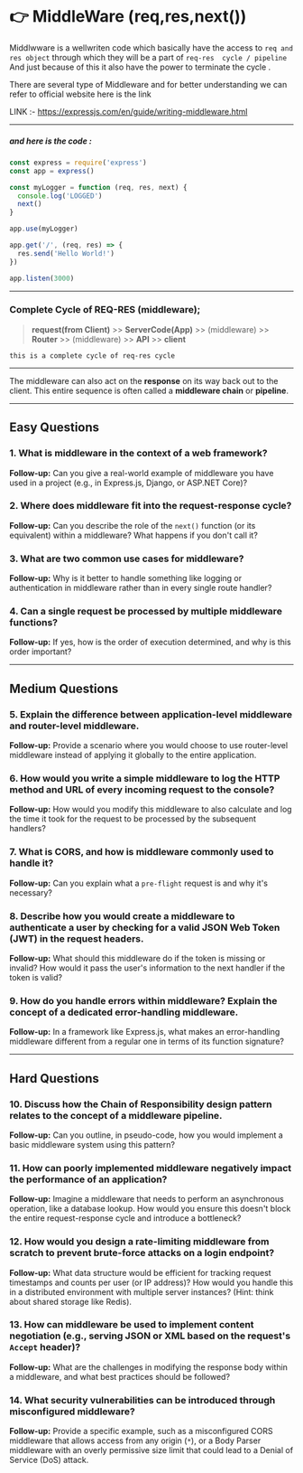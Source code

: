 # 👉 MiddleWare (req,res,next())

Middlwware is a wellwriten code which basically have the access to `req and res object` through which they will be a part of `req-res  cycle / pipeline` And just because of this it also have the power to terminate the cycle . 

There are several type of Middleware and for better understanding we can refer to official website here is the link 

LINK :- https://expressjs.com/en/guide/writing-middleware.html

---

##### and here is the code :
```javascript
const express = require('express')
const app = express()

const myLogger = function (req, res, next) {
  console.log('LOGGED')
  next()
}

app.use(myLogger)

app.get('/', (req, res) => {
  res.send('Hello World!')
})

app.listen(3000)

```
---
### Complete Cycle of REQ-RES (middleware);

> **request(from Client)**  >> **ServerCode(App)** >> (middleware) >> **Router** >> (middleware) >> **API** >>  **client**

    this is a complete cycle of req-res cycle  
---


The middleware can also act on the **response** on its way back out to the client. This entire sequence is often called a **middleware chain** or **pipeline**.

---

## Easy Questions

### 1. What is middleware in the context of a web framework?
**Follow-up:** Can you give a real-world example of middleware you have used in a project (e.g., in Express.js, Django, or ASP.NET Core)?

### 2. Where does middleware fit into the request-response cycle?
**Follow-up:** Can you describe the role of the `next()` function (or its equivalent) within a middleware? What happens if you don't call it?

### 3. What are two common use cases for middleware?
**Follow-up:** Why is it better to handle something like logging or authentication in middleware rather than in every single route handler?

### 4. Can a single request be processed by multiple middleware functions?
**Follow-up:** If yes, how is the order of execution determined, and why is this order important?

---

## Medium Questions

### 5. Explain the difference between application-level middleware and router-level middleware.
**Follow-up:** Provide a scenario where you would choose to use router-level middleware instead of applying it globally to the entire application.

### 6. How would you write a simple middleware to log the HTTP method and URL of every incoming request to the console?
**Follow-up:** How would you modify this middleware to also calculate and log the time it took for the request to be processed by the subsequent handlers?

### 7. What is CORS, and how is middleware commonly used to handle it?
**Follow-up:** Can you explain what a `pre-flight` request is and why it's necessary?

### 8. Describe how you would create a middleware to authenticate a user by checking for a valid JSON Web Token (JWT) in the request headers.
**Follow-up:** What should this middleware do if the token is missing or invalid? How would it pass the user's information to the next handler if the token is valid?

### 9. How do you handle errors within middleware? Explain the concept of a dedicated error-handling middleware.
**Follow-up:** In a framework like Express.js, what makes an error-handling middleware different from a regular one in terms of its function signature?

---

## Hard Questions

### 10. Discuss how the Chain of Responsibility design pattern relates to the concept of a middleware pipeline.
**Follow-up:** Can you outline, in pseudo-code, how you would implement a basic middleware system using this pattern?

### 11. How can poorly implemented middleware negatively impact the performance of an application?
**Follow-up:** Imagine a middleware that needs to perform an asynchronous operation, like a database lookup. How would you ensure this doesn't block the entire request-response cycle and introduce a bottleneck?

### 12. How would you design a rate-limiting middleware from scratch to prevent brute-force attacks on a login endpoint?
**Follow-up:** What data structure would be efficient for tracking request timestamps and counts per user (or IP address)? How would you handle this in a distributed environment with multiple server instances? (Hint: think about shared storage like Redis).

### 13. How can middleware be used to implement content negotiation (e.g., serving JSON or XML based on the request's `Accept` header)?
**Follow-up:** What are the challenges in modifying the response body within a middleware, and what best practices should be followed?

### 14. What security vulnerabilities can be introduced through misconfigured middleware?
**Follow-up:** Provide a specific example, such as a misconfigured CORS middleware that allows access from any origin (`*`), or a Body Parser middleware with an overly permissive size limit that could lead to a Denial of Service (DoS) attack.
